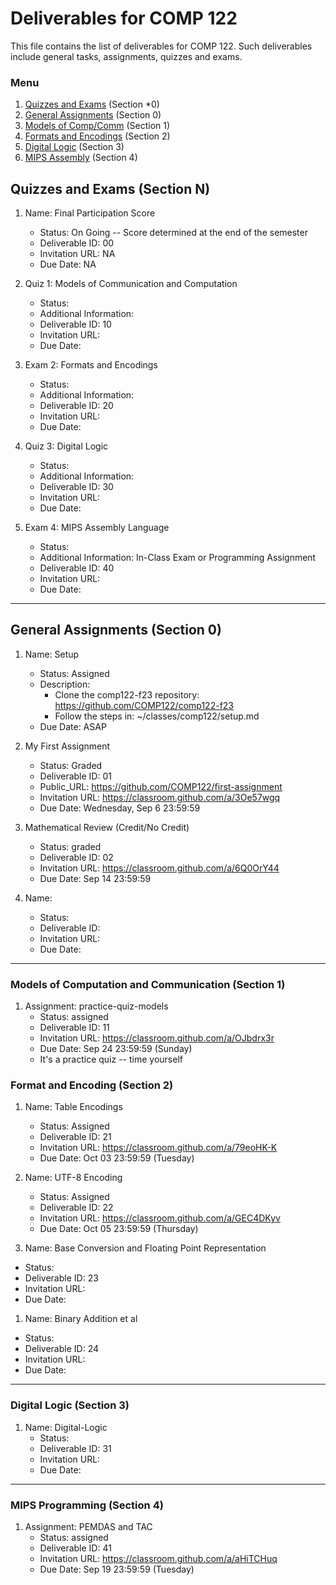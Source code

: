 # Deliverables for COMP 122

This file contains the list of deliverables for COMP 122. Such deliverables include general tasks, assignments, quizzes and exams.

### Menu
1. [Quizzes and Exams](#quizzes) (Section *0)
1. [General Assignments](#general) (Section 0)
1. [Models of Comp/Comm](#models) (Section 1)
1. [Formats and Encodings](#formats) (Section 2)
1. [Digital Logic](#digital) (Section 3)
1. [MIPS Assembly](#mips) (Section 4)

<h2 id="quizzes">Quizzes and Exams (Section N)</h2>

1. Name: Final Participation Score
   - Status: On Going -- Score determined at the end of the semester
   - Deliverable ID: 00
   - Invitation URL: NA
   - Due Date: NA


1. Quiz 1: Models of Communication and Computation
   - Status: 
   - Additional Information: 
   - Deliverable ID: 10
   - Invitation URL: 
   - Due Date: 
 

1. Exam 2: Formats and Encodings
   - Status: 
   - Additional Information: 
   - Deliverable ID: 20
   - Invitation URL:
   - Due Date: 

1. Quiz 3: Digital Logic
   - Status: 
   - Additional Information: 
   - Deliverable ID: 30
   - Invitation URL: 
   - Due Date: 

1. Exam 4: MIPS Assembly Language
   - Status: 
   - Additional Information: In-Class Exam or Programming Assignment
   - Deliverable ID: 40
   - Invitation URL: 
   - Due Date: 


---
<h2 id="general">General Assignments (Section 0)</h2>


1. Name: Setup
   - Status: Assigned
   - Description:
     * Clone the comp122-f23 repository: https://github.com/COMP122/comp122-f23
     * Follow the steps in: ~/classes/comp122/setup.md
   - Due Date: ASAP

1. My First Assignment
   - Status: Graded
   - Deliverable ID: 01
   - Public_URL: https://github.com/COMP122/first-assignment
   - Invitation URL: https://classroom.github.com/a/3Oe57wgq
   - Due Date: Wednesday, Sep 6 23:59:59 


1. Mathematical Review (Credit/No Credit)
   - Status: graded
   - Deliverable ID: 02
   - Invitation URL: https://classroom.github.com/a/6Q0OrY44
   - Due Date: Sep 14 23:59:59

1. Name: 
   - Status:
   - Deliverable ID: 
   - Invitation URL:
   - Due Date: 

---

<h3 id="models">Models of Computation and Communication (Section 1)</h3>

1. Assignment: practice-quiz-models
   - Status: assigned
   - Deliverable ID: 11
   - Invitation URL: https://classroom.github.com/a/OJbdrx3r
   - Due Date: Sep 24 23:59:59  (Sunday)
   - It's a practice quiz -- time yourself


<h3 id="format">Format and Encoding (Section 2)</h3>


   1. Name: Table Encodings
      - Status: Assigned
      - Deliverable ID: 21
      - Invitation URL: https://classroom.github.com/a/79eoHK-K
      - Due Date: Oct 03 23:59:59 (Tuesday)
   
   1. Name: UTF-8 Encoding
      - Status: Assigned
      - Deliverable ID: 22
      - Invitation URL: https://classroom.github.com/a/GEC4DKyv
      - Due Date: Oct 05 23:59:59 (Thursday)
    


 1. Name: Base Conversion and Floating Point Representation
   - Status: 
   - Deliverable ID: 23
   - Invitation URL: 
   - Due Date: 
 
  1. Name: Binary Addition et al
   - Status: 
   - Deliverable ID: 24
   - Invitation URL: 
   - Due Date: 

---
<h3 id="digital">Digital Logic (Section 3)</h3>

1. Name: Digital-Logic
   - Status: 
   - Deliverable ID: 31
   - Invitation URL: 
   - Due Date: 

---
<h3 id="mips">MIPS Programming (Section 4)</h3>

   1. Assignment: PEMDAS and TAC
      - Status: assigned
      - Deliverable ID: 41
      - Invitation URL: https://classroom.github.com/a/aHiTCHuq
      - Due Date: Sep 19 23:59:59  (Tuesday)

